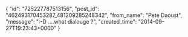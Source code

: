  {
   "id": "725227787513156",
   "post_id": "462493170453287_481209285248342",
   "from_name": "Pete Daoust",
   "message": ":-D ....what dialouge ?",
   "created_time": "2014-09-27T19:23:43+0000"
 }
